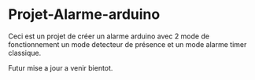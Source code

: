 # Projet-Alarme-arduino
Ceci est un projet de créer un alarme arduino avec 2 mode de 
fonctionnement un mode detecteur de présence et un mode alarme timer
classique.

Futur mise a jour a venir bientot.
